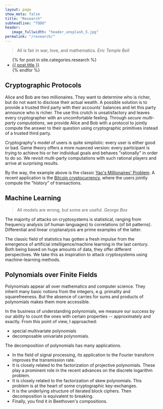 ```yaml
---
layout: page
show_meta: false
title: "Research"
subheadline: "TODO"
header:
   image_fullwidth: "header_unsplash_5.jpg"
permalink: "/research/"
---
```


> All is fair in war, love, and mathematics.
<cite>Eric Temple Bell</cite>


<ul>
    {% for post in site.categories.research %}
    <li><a href="{{ site.url }}{{ site.baseurl }}{{ post.url }}">{{ post.title }}</a></li>
    {% endfor %}
</ul>


## Cryptographic Protocols

Alice and Bob are two millionaires. They want to
determine who is richer, but do not want to disclose
their actual wealth. A possible solution is to provide a
trusted third party with their accounts' balances and
let this party announce who is richer. The use this
crutch is unsatisfactory and leaves every cryptographer
with an uncomfortable feeling. Through <i>secure
multi-party computations</i>, we provide Alice and Bob
with a protocol to jointly compute the answer to their
question using cryptographic primitives instead of a
trusted third party.

Cryptography's model of users is quite simplistic:
every user is either good or bad. Game theory offers a
more nuanced version: every participant is trying to
achieve his or her individual goals and behaves
"rationally" in order to do so. We revisit multi-party
computations with such rational players and arrive at
surprising results.

By the way, the example above is the
classic <a href="https://en.wikipedia.org/wiki/Yao%27s_Millionaires%27_Problem">Yao's
Millionaires' Problem</a>. A recent application is the
<a href="https://en.wikipedia.org/wiki/Bitcoin">Bitcoin
cryptocurrency</a>, where the users jointly compute the
"history" of transactions.


## Machine Learning

> All models are wrong, but some are useful.
<cite>George Box</cite>

The majority of attacks on cryptosystems is statistical, ranging from
frequency analysis (of human languages) to correlations (of bit
patterns). Differential and linear cryptanalysis are prime examples of
the latter.

The classic field of statistics has gotten a fresh impulse from the
emergence of artificial intelligence/machine learning in the last
century. Both being based on huge amounts of data, they offer
different perspectives. We take this as inspiration to attack
cryptosystems using machine-learning methods.



## Polynomials over Finite Fields

Polynomials appear all over mathematics and computer
science. They inherit many basic notions from the
integers, e.g. primality and squarefreeness. But the
absence of carries for sums and products of
polynomials makes them more accessible.

In the business of understanding polynomials, we measure our success
by our ability to count the ones with certain properties --
approximately and exactly. From this point of view, I approached:
- special multivariate polynomials
- decomposable univariate polynomials.

The decomposition of polynomials has many applications.
- In the field of signal processing, its application to the Fourier
  transform improves the transmission rate.
- It is closely related to the factorization of projective
  polynomials. These play a prominent role in the recent advances on
  the discrete logarithm problem.
- It is closely related to the factorization of skew polynomials. This
  problem is at the heart of some cryptographic key-exchanges.
- It is the underlying structure of iterated block ciphers. Then
  decomposition is equivalent to breaking.
- Finally, you find it in Beethoven's compositions.
